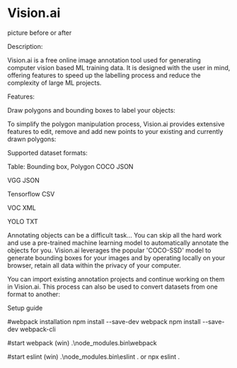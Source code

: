 # Vision.ai

picture before or after


Description:

Vision.ai<nolink> is a free online image annotation tool used for generating computer vision based ML training data. It is designed with the user in mind, offering features to speed up the labelling process and reduce the complexity of large ML projects.

Features:

Draw polygons and bounding boxes to label your objects:

To simplify the polygon manipulation process, Vision.ai<nolink> provides extensive features to edit, remove and add new points to your existing and currently drawn polygons:

Supported dataset formats:

Table: Bounding box, Polygon
COCO JSON

VGG JSON

Tensorflow CSV

VOC XML

YOLO TXT

Annotating objects can be a difficult task... You can skip all the hard work and use a pre-trained machine learning model to automatically annotate the objects for you. Vision.ai<nolink> leverages the popular 'COCO-SSD' model to generate bounding boxes for your images and by operating locally on your browser, retain all data within the privacy of your computer.


You can import existing annotation projects and continue working on them in Vision.ai<nolink>. This process can also be used to convert datasets from one format to another:


Setup guide

#webpack installation
npm install --save-dev webpack
npm install --save-dev webpack-cli

#start webpack (win)
.\node_modules\.bin\webpack

#start eslint (win)
.\node_modules\.bin\eslint .
or
npx eslint .
